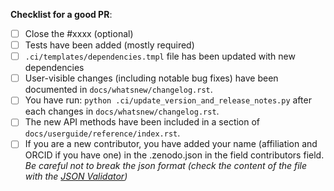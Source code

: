 **Checklist for a good PR**:

- [ ] Close the #xxxx (optional)
- [ ] Tests have been added (mostly required)
- [ ] `.ci/templates/dependencies.tmpl` file has been updated with new dependencies
- [ ] User-visible changes (including notable bug fixes) have been documented in `docs/whatsnew/changelog.rst`.
- [ ] You  have run: `python .ci/update_version_and_release_notes.py` after each changes in `docs/whatsnew/changelog.rst`.
- [ ] The new API methods have been included in a section of `docs/userguide/reference/index.rst`.
- [ ] If you are a new contributor, you have added your name (affiliation and ORCID
      if you have one) in the .zenodo.json in the field contributors field. *Be careful
      not to break the json format (check the content of the file with the
      [JSON Validator](https://jsonformatter.curiousconcept.com/))*
